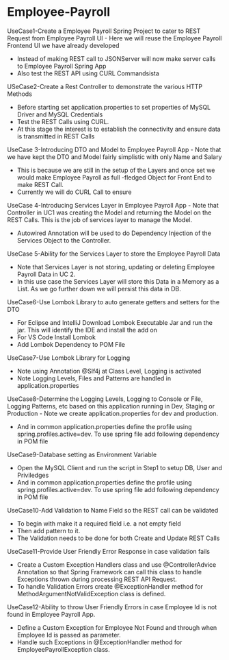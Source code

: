 # Employee-Payroll







UseCase1-Create a Employee Payroll Spring
Project to cater to REST Request from
Employee Payroll UI - Here we will reuse the Employee Payroll Frontend UI
we have already developed
- Instead of making REST call to JSONServer will now
make server calls to Employee Payroll Spring App
- Also test the REST API using CURL Commandsista 

















USeCase2-Create a Rest Controller to
demonstrate the various HTTP Methods
- Before starting set application.properties to set
properties of MySQL Driver and MySQL Credentials
- Test the REST Calls using CURL.
- At this stage the interest is to establish the
connectivity and ensure data is transmitted in REST
Calls








UseCase 3-Introducing DTO and Model to
Employee Payroll App - Note that we have kept the DTO and Model fairly
simplistic with only Name and Salary
- This is because we are still in the setup of the
Layers and once set we would make Employee
Payroll as full -fledged Object for Front End to make REST Call.
- Currently we will do CURL Call to ensure











UseCase 4-Introducing Services Layer in
Employee Payroll App - Note that Controller in UC1 was creating the
Model and returning the Model on the REST Calls.
This is the job of services layer to manage the
Model.
- Autowired Annotation will be used to do
Dependency Injection of the Services Object to
the Controller.












UseCase 5-Ability for the Services Layer to
store the Employee Payroll Data
- Note that Services Layer is not storing, updating
or deleting Employee Payroll Data in UC 2.
- In this use case the Services Layer will store this
Data in a Memory as a List. As we go further
down we will persist this data in DB.











UseCase6-Use Lombok Library to auto generate getters and setters for the DTO
- For Eclipse and IntelliJ Download Lombok Executable Jar and run the jar.
This will identify the IDE and install the add on 
- For VS Code Install Lombok 
- Add Lombok Dependency to POM File





















UseCase7-Use Lombok Library for
Logging 
- Note using Annotation @Slf4j at Class Level,
Logging is activated
- Note Logging Levels, Files and Patterns are
handled in application.properties
























UseCase8-Determine the Logging Levels, Logging
to Console or File, Logging Patterns, etc
based on this application running in
Dev, Staging or Production - Note we create application.properties for dev and
production.
- And in common application.properties define the profile
using spring.profiles.active=dev. To use spring file add
following dependency in POM file


















UseCase9-Database setting as Environment
Variable
- Open the MySQL Client and run the script in
Step1 to setup DB, User and Priviledges
- And in common application.properties define the
profile using spring.profiles.active=dev. To use
spring file add following dependency in POM file


















UseCase10-Add Validation to Name Field so
the REST call can be validated
- To begin with make it a required field i.e. a not
empty field
- Then add pattern to it.
- The Validation needs to be done for both Create
and Update REST Calls








UseCase11-Provide User Friendly Error
Response in case validation fails
- Create a Custom Exception Handlers class and use
@ControllerAdvice Annotation so that Spring
Framework can call this class to handle Exceptions
thrown during processing REST API Request.
- To handle Validation Errors create @ExceptionHandler
method for MethodArgumentNotValidException class
is defined.




















UseCase12-Ability to throw User Friendly
Errors in case Employee Id is not
found in Employee Payroll App.
- Define a Custom Exception for Employee Not
Found and through when Employee Id is passed
as parameter.
- Handle such Exceptions in @ExceptionHandler
method for EmployeePayrollException class.
